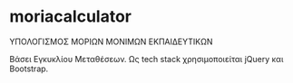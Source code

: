 # moriacalculator
ΥΠΟΛΟΓΙΣΜΟΣ ΜΟΡΙΩΝ ΜΟΝΙΜΩΝ ΕΚΠΑΙΔΕΥΤΙΚΩΝ

Βάσει Εγκυκλίου Μεταθέσεων.
Ως tech stack χρησιμοποιείται jQuery και Bootstrap.
